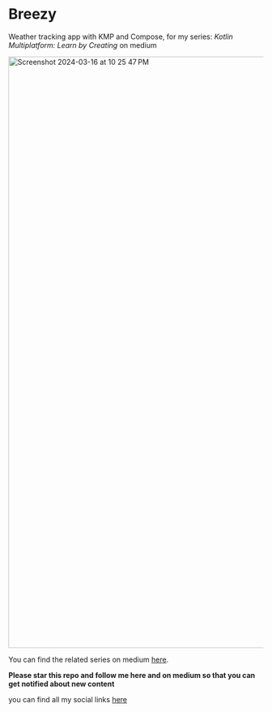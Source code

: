 # Breezy
Weather tracking app with KMP and Compose, for my series: *Kotlin Multiplatform: Learn by Creating* on medium 


<img width="1167" alt="Screenshot 2024-03-16 at 10 25 47 PM" src="https://github.com/AhmedNMahran/Breezy/assets/7664432/ff2f4253-3808-4672-8df1-064963226f8f">


You can find the related series on medium [here](https://ahmednmahran.medium.com/list/kotlin-multiplatform-learn-by-creating-dad565831b0e).

**Please star this repo and follow me here and on medium so that you can get notified about new content**

you can find all my social links [here](https://linktr.ee/AhmedNMahran)
